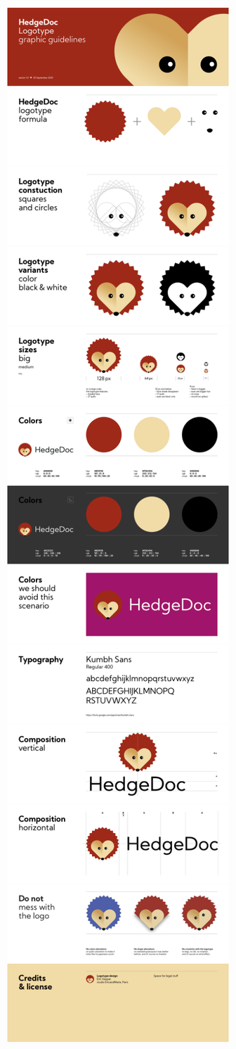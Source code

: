 
[comment]: # (HedgeDoc Logotype graphic guidlines. version 1.0)

![](Graphic-Guidlines/Guidlines_PNG/Graphic-Guidlines.png)
![](Graphic-Guidlines/Guidlines_PNG/Graphic-Guidlines2.png)
![](Graphic-Guidlines/Guidlines_PNG/Graphic-Guidlines3.png)
![](Graphic-Guidlines/Guidlines_PNG/Graphic-Guidlines4.png)
![](Graphic-Guidlines/Guidlines_PNG/Graphic-Guidlines5.png)
![](Graphic-Guidlines/Guidlines_PNG/Graphic-Guidlines6.png)
![](Graphic-Guidlines/Guidlines_PNG/Graphic-Guidlines7.png)
![](Graphic-Guidlines/Guidlines_PNG/Graphic-Guidlines8.png)
![](Graphic-Guidlines/Guidlines_PNG/Graphic-Guidlines9.png)
![](Graphic-Guidlines/Guidlines_PNG/Graphic-Guidlines10.png)
![](Graphic-Guidlines/Guidlines_PNG/Graphic-Guidlines11.png)
![](Graphic-Guidlines/Guidlines_PNG/Graphic-Guidlines12.png)
![](Graphic-Guidlines/Guidlines_PNG/Graphic-Guidlines13.png)

